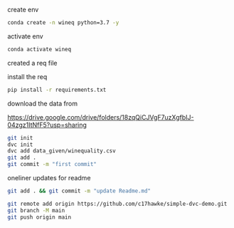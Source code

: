 create env

```bash
conda create -n wineq python=3.7 -y
```
activate env

```bash
conda activate wineq
```

created a req file

install the req

```bash
pip install -r requirements.txt
```

download the data from

https://drive.google.com/drive/folders/18zqQiCJVgF7uzXgfbIJ-04zgz1ItNfF5?usp=sharing

```bash
git init
dvc init 
dvc add data_given/winequality.csv
git add .
git commit -m "first commit"
```
oneliner updates for readme
```bash
git add . && git commit -m "update Readme.md"
```
```bash
git remote add origin https://github.com/c17hawke/simple-dvc-demo.git
git branch -M main
git push origin main
```
